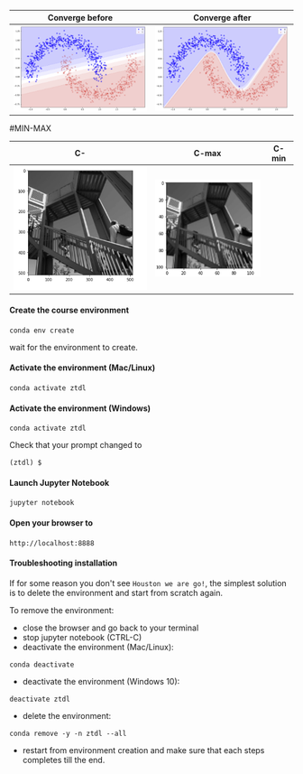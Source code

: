 

| Converge before | Converge after 
| - | - | 
    ![alt](img1/1.png) |![alt](img1/2.png) |
    
#MIN-MAX
<img src="img1/Conv.gif" alt="" title="Title text" />


| C- | C-max | C-min
| - | - | -
    ![alt](img1/c1.png) |![alt](img1/c-avarage-pool.png) |  |![alt](img1/c-max-pool.png)


#### Create the course environment

```
conda env create
```

wait for the environment to create.

#### Activate the environment (Mac/Linux)
```
conda activate ztdl
```

#### Activate the environment (Windows)
```
conda activate ztdl
```

Check that your prompt changed to

```
(ztdl) $
```

#### Launch Jupyter Notebook

```
jupyter notebook
```

#### Open your browser to

```
http://localhost:8888
```




#### Troubleshooting installation
If for some reason you don't see `Houston we are go!`, the simplest solution is to delete the environment and start from scratch again.

To remove the environment:

- close the browser and go back to your terminal
- stop jupyter notebook (CTRL-C)
- deactivate the environment (Mac/Linux):

```
conda deactivate
```

- deactivate the environment (Windows 10):

```
deactivate ztdl
```

- delete the environment:

```
conda remove -y -n ztdl --all
```

- restart from environment creation and make sure that each steps completes till the end.


